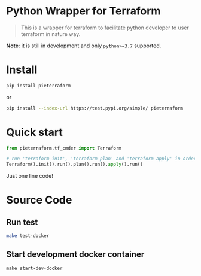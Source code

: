 # Python Wrapper for Terraform

> This is a wrapper for terraform to facilitate python developer to user terraform in nature way.

**Note**: it is still in development and only `python>=3.7` supported.

# Install

```bash
pip install pieterraform
```
or

```bash
pip install --index-url https://test.pypi.org/simple/ pieterraform
```

# Quick start
```py
from pieterraform.tf_cmder import Terraform

# run 'terraform init', 'terraform plan' and 'terraform apply' in order
Terraform().init().run().plan().run().apply().run()
```
Just one line code!

# Source Code
## Run test
```bash
make test-docker
```
## Start development docker container
```
make start-dev-docker
```
